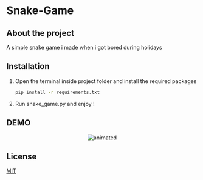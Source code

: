 # Snake-Game

## About the project 

A simple snake game i made when i got bored during holidays

## Installation

1. Open the terminal inside project folder and install the required packages
   ```sh
   pip install -r requirements.txt
   ```
2. Run snake_game.py and enjoy !

## DEMO
<p align="center">
  <img src="https://user-images.githubusercontent.com/58445913/128333853-f2a0c05a-6af8-45d7-be46-542ab2250d58.gif" alt="animated" />
</p>



## License
[MIT](https://choosealicense.com/licenses/mit/)
